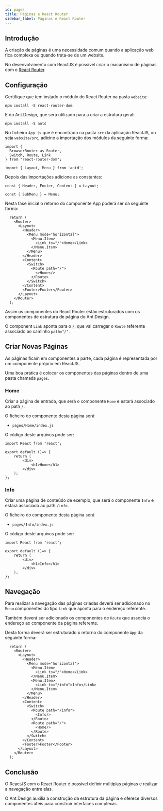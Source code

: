 ```yaml
---
id: pages
title: Páginas e React Router
sidebar_label: Páginas e React Router
---
```


## Introdução

A criação de páginas é uma necessidade comum quando a aplicação web fica complexa ou quando trata-se de um website.

No desenvolvimento com ReactJS é possível criar o macanismo de páginas com o [React Router](https://reactrouter.com).

## Configuração

Certifique que tem instado o módulo do React Router na pasta `website`:

```
npm install -S react-router-dom 
```

E do Ant.Design, que será utilizado para a criar a estrutura geral:

```
npm install -S antd
```

No ficheiro `App.js` que é encontrado na pasta `src` da aplicação ReactJS, ou seja `website/src`, adicine a importação dos módulos da seguinte forma:

```
import {
  BrowserRouter as Router,
  Switch, Route, Link
} from "react-router-dom";

import { Layout, Menu } from 'antd';
```

Depois das importações adicione as constantes:

```
const { Header, Footer, Content } = Layout;

const { SubMenu } = Menu;
```

Nesta fase inicial o retorno do componente App poderá ser da seguinte forma:

```
  return (
    <Router>
      <Layout>
        <Header>
          <Menu mode="horizontal">
            <Menu.Item>
              <Link to="/">Home</Link>
            </Menu.Item>
          </Menu>
        </Header>
        <Content>
          <Switch>
            <Route path="/">
              <>Home</>
            </Route>
          </Switch>
        </Content>
        <Footer>Footer</Footer>
      </Layout>
    </Router>
  );
```

Assim os componentes do React Router estão estruturados com os componentes de estrutura de página do Ant.Design.

O component `Link` aponta para o `/`, que vai carregar o `Route` referente associado ao caminho `path="/"`.

## Criar Novas Páginas

As páginas ficam em componentes a parte, cada página é representada por um componente próprio em ReactJS.

Uma boa prática é colocar os componentes das páginas dentro de uma pasta chamada `pages`.

### Home

Criar a página de entrada, que será o componente `Home` e estará associado ao path `/`.

O ficheiro do componente desta página será:

- `pages/Home/index.js`

O código deste arquivos pode ser:

```
import React from 'react';

export default ()=> {
    return (
        <div>
            <h1>Home</h1>
        </div>
    );
};
```

### Info

Criar uma página de conteúdo de exemplo, que será o componente `Info` e estará associado ao path `/info`.

O ficheiro do componente desta página será:

- `pages/Info/index.js`

O código deste arquivos pode ser:

```
import React from 'react';

export default ()=> {
    return (
        <div>
            <h1>Info</h1>
        </div>
    );
};
```

## Navegação

Para realizar a navegação das páginas criadas deverá ser adicionado no `Menu` componentes do tipo `Link` que aponta para o endereço referente.

Também deverá ser adicionado os componentes de `Route` que associa o endereço ao componente da página referente.

Desta forma deverá ser estruturado o retorno do componente `App` da seguinte forma:

```
  return (
    <Router>
      <Layout>
        <Header>
          <Menu mode="horizontal">
            <Menu.Item>
              <Link to="/">Home</Link>
            </Menu.Item>
            <Menu.Item>
              <Link to="/info">Info</Link>
            </Menu.Item>
          </Menu>
        </Header>
        <Content>
          <Switch>
            <Route path="/info">
              <Info/>
            </Route>
            <Route path="/">
              <Home/>
            </Route>
          </Switch>
        </Content>
        <Footer>Footer</Footer>
      </Layout>
    </Router>
  );
```

## Conclusão

O ReactJS com o React Router é possível definir múltiplas páginas e realizar a navegação entre elas.

O Ant.Design auxilia a construção da estrutura da página e oferece diversos componentes úteis para construir interfaces complexas.
